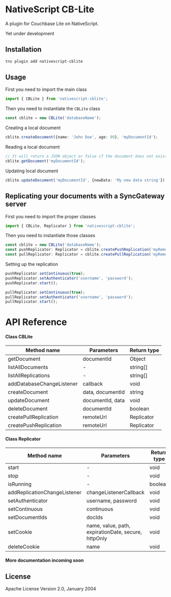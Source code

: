 # NativeScript CB-Lite

A plugin for Couchbase Lite on NativeScript. 

Yet under development

## Installation

```javascript
tns plugin add nativescript-cblite
```

## Usage 

First you need to import the main class
```typescript
import { CBLite } from 'nativescript-cblite';
```

Then you need to instantiate the `CBLite` class
```typescript
const cblite = new CBLite('databaseName');
```

Creating a local document
```typescript
cblite.createDocument({name: 'John Doe', age: 99}, 'myDocumentId');
```

Reading a local document
```typescript
// It will return a JSON object or false if the document does not exist
cblite.getDocument('myDocumentId');
```

Updating local document
```typescript
cblite.updateDocument('myDocumentId', {newData: 'My new data string'});
```

## Replicating your documents with a SyncGateway server
First you need to import the proper classes
```typescript
import { CBLite, Replicator } from 'nativescript-cblite';
```
Then you need to instantiate those classes
```typescript
const cblite = new CBLite('databaseName');
const pushReplicator: Replicator = cblite.createPushReplication('myRemoteUrl');
const pullReplicator: Replicator = cblite.createPullReplication('myRemoteUrl');
```
Setting up the replication
```typescript
pushReplicator.setContinuous(true);
pushReplicator.setAuthenticator('username', 'password');
pushReplicator.start();

pullReplicator.setContinuous(true);
pullReplicator.setAuthenticator('username', 'password');
pullReplicator.start();
```

# API Reference

#### Class CBLite
| Method name | Parameters | Return type |
| - | - | - |
| getDocument | documentId | Object |
| listAllDocuments | - | string[] |
| listAllReplications | - | string[] |
| addDatabaseChangeListener | callback | void |
| createDocument | data, documentId | string |
| updateDocument | documentId, data | void |
| deleteDocument | documentId | boolean |
| createPullReplication | remoteUrl | Replicator |
| createPushReplication | remoteUrl | Replicator |

#### Class Replicator
| Method name | Parameters | Return type |
| - | - | - |
| start | - | void |
| stop | -  | void |
| isRunning | - | boolean |
| addReplicationChangeListener | changeListenerCallback | void |
| setAuthenticator | username, password | void |
| setContinuous | continuous | void |
| setDocumentIds | docIds | void |
| setCookie | name, value, path, expirationDate, secure, httpOnly | void |
| deleteCookie | name | void |

#### More documentation incoming soon
## License

Apache License Version 2.0, January 2004
